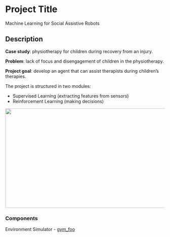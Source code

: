 # Project Title

Machine Learning for Social Assistive Robots

## Description

<b>Case study</b>: physiotherapy for children during recovery from an injury.

<b>Problem</b>: lack of focus and disengagement of children in the physiotherapy.

<b>Project goal</b>: develop an agent that can assist therapists during children’s therapies.

The project is structured in two modules:
- Supervised Learning (extracting features from sensors)
- Reinforcement Learning (making decisions)

<p align="center">
  <img width="690" height="315" src="https://i.ibb.co/3khCZj7/Cattura.jpg">
</p>

### Components

Environment Simulator - [gym_foo](master-thesis/gym_foo)






